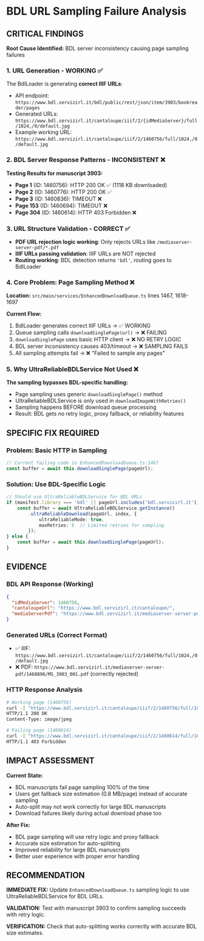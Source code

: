 # BDL URL Sampling Failure Analysis

## CRITICAL FINDINGS

**Root Cause Identified:** BDL server inconsistency causing page sampling failures

### 1. URL Generation - WORKING ✅

The BdlLoader is generating **correct IIIF URLs**:
- API endpoint: `https://www.bdl.servizirl.it/bdl/public/rest/json/item/3903/bookreader/pages`
- Generated URLs: `https://www.bdl.servizirl.it/cantaloupe/iiif/2/{idMediaServer}/full/1024,/0/default.jpg`
- Example working URL: `https://www.bdl.servizirl.it/cantaloupe/iiif/2/1460756/full/1024,/0/default.jpg`

### 2. BDL Server Response Patterns - INCONSISTENT ❌

**Testing Results for manuscript 3903:**
- **Page 1** (ID: 1460756): HTTP 200 OK ✅ (1118 KB downloaded)
- **Page 2** (ID: 1460776): HTTP 200 OK ✅
- **Page 3** (ID: 1460836): TIMEOUT ❌
- **Page 153** (ID: 1460694): TIMEOUT ❌  
- **Page 304** (ID: 1460614): HTTP 403 Forbidden ❌

### 3. URL Structure Validation - CORRECT ✅

- **PDF URL rejection logic working**: Only rejects URLs like `/mediaserver-server-pdf/*.pdf`
- **IIIF URLs passing validation**: IIIF URLs are NOT rejected
- **Routing working**: BDL detection returns `'bdl'`, routing goes to BdlLoader

### 4. Core Problem: Page Sampling Method ❌

**Location:** `src/main/services/EnhancedDownloadQueue.ts` lines 1467, 1618-1697

**Current Flow:**
1. BdlLoader generates correct IIIF URLs → ✅ WORKING
2. Queue sampling calls `downloadSinglePage(url)` → ❌ FAILING
3. `downloadSinglePage` uses basic HTTP client → ❌ NO RETRY LOGIC
4. BDL server inconsistency causes 403/timeout → ❌ SAMPLING FAILS
5. All sampling attempts fail → ❌ "Failed to sample any pages"

### 5. Why UltraReliableBDLService Not Used ❌

**The sampling bypasses BDL-specific handling:**
- Page sampling uses generic `downloadSinglePage()` method
- UltraReliableBDLService is only used in `downloadImageWithRetries()` 
- Sampling happens BEFORE download queue processing
- Result: BDL gets no retry logic, proxy fallback, or reliability features

## SPECIFIC FIX REQUIRED

### Problem: Basic HTTP in Sampling
```typescript
// Current failing code in EnhancedDownloadQueue.ts:1467
const buffer = await this.downloadSinglePage(pageUrl);
```

### Solution: Use BDL-Specific Logic
```typescript
// Should use UltraReliableBDLService for BDL URLs
if (manifest.library === 'bdl' || pageUrl.includes('bdl.servizirl.it')) {
    const buffer = await UltraReliableBDLService.getInstance()
        .ultraReliableDownload(pageUrl, index, { 
            ultraReliableMode: true,
            maxRetries: 5  // Limited retries for sampling
        });
} else {
    const buffer = await this.downloadSinglePage(pageUrl);
}
```

## EVIDENCE

### BDL API Response (Working)
```json
{
  "idMediaServer": 1460756,
  "cantaloupeUrl": "https://www.bdl.servizirl.it/cantaloupe/",
  "mediaServerPdf": "https://www.bdl.servizirl.it/mediaserver-server-pdf/"
}
```

### Generated URLs (Correct Format)
- ✅ IIIF: `https://www.bdl.servizirl.it/cantaloupe/iiif/2/1460756/full/1024,/0/default.jpg`
- ❌ PDF: `https://www.bdl.servizirl.it/mediaserver-server-pdf/1460896/MS_3903_001.pdf` (correctly rejected)

### HTTP Response Analysis
```bash
# Working page (1460756)
curl -I "https://www.bdl.servizirl.it/cantaloupe/iiif/2/1460756/full/1024,/0/default.jpg"
HTTP/1.1 200 OK
Content-Type: image/jpeg

# Failing page (1460614) 
curl -I "https://www.bdl.servizirl.it/cantaloupe/iiif/2/1460614/full/1024,/0/default.jpg"
HTTP/1.1 403 Forbidden
```

## IMPACT ASSESSMENT

**Current State:**
- BDL manuscripts fail page sampling 100% of the time
- Users get fallback size estimation (0.8 MB/page) instead of accurate sampling
- Auto-split may not work correctly for large BDL manuscripts
- Download failures likely during actual download phase too

**After Fix:**
- BDL page sampling will use retry logic and proxy fallback
- Accurate size estimation for auto-splitting
- Improved reliability for large BDL manuscripts
- Better user experience with proper error handling

## RECOMMENDATION

**IMMEDIATE FIX:** Update `EnhancedDownloadQueue.ts` sampling logic to use UltraReliableBDLService for BDL URLs.

**VALIDATION:** Test with manuscript 3903 to confirm sampling succeeds with retry logic.

**VERIFICATION:** Check that auto-splitting works correctly with accurate BDL size estimates.